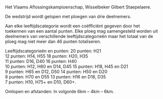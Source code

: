 Het Vlaams Aflossingskampioenschap, Wisselbeker Gilbert Staepelaere.

De wedstrijd wordt gelopen met ploegen van drie deelnemers. 

Aan elke leeftijdscategorie wordt een coëfficiënt gegeven door het toekennen van een aantal punten. Elke ploeg mag samengesteld worden uit deelnemers van verschillende leeftijdscategorieën maar het totaal van de ploeg mag niet meer dan 46 punten totaliseren. 

Leeftijdscategorieën en punten: 
20 punten: H21  
12 punten: H14, H55 
18 punten: H20, H35     
11 punten: D16, D40 
16 punten: H40  
10 punten: H12, H60 en D14, D45 
15 punten: H18, H45 en D21     
9 punten: H65 en D12, D50 
14 punten: H50 en D20  
8 punten: H70 en D55 
13 punten: H16 en D18, D35     
7 punten: H10, H75+ en D10, D60+. 

Omlopen en afstanden: 
In volgorde 6km – 4km – 6km. 

